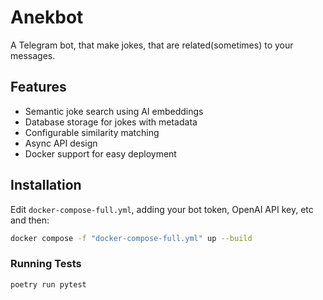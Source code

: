 # Anekbot

A Telegram bot, that make jokes, that are related(sometimes) to your messages.
## Features

- Semantic joke search using AI embeddings
- Database storage for jokes with metadata
- Configurable similarity matching
- Async API design
- Docker support for easy deployment


## Installation
Edit `docker-compose-full.yml`, adding your bot token, OpenAI API key, etc and then:
```bash
docker compose -f "docker-compose-full.yml" up --build
```

### Running Tests

```bash
poetry run pytest
```

